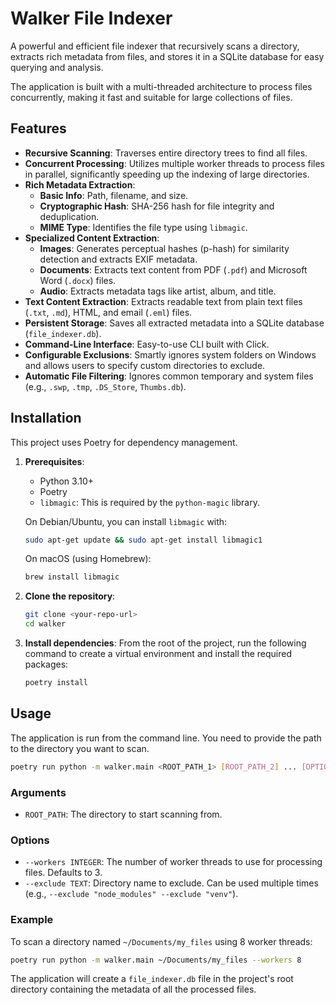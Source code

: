 # Walker File Indexer

A powerful and efficient file indexer that recursively scans a directory, extracts rich metadata from files, and stores it in a SQLite database for easy querying and analysis.

The application is built with a multi-threaded architecture to process files concurrently, making it fast and suitable for large collections of files.

## Features

- **Recursive Scanning**: Traverses entire directory trees to find all files.
- **Concurrent Processing**: Utilizes multiple worker threads to process files in parallel, significantly speeding up the indexing of large directories.
- **Rich Metadata Extraction**:
    - **Basic Info**: Path, filename, and size.
    - **Cryptographic Hash**: SHA-256 hash for file integrity and deduplication.
    - **MIME Type**: Identifies the file type using `libmagic`.
- **Specialized Content Extraction**:
    - **Images**: Generates perceptual hashes (p-hash) for similarity detection and extracts EXIF metadata.
    - **Documents**: Extracts text content from PDF (`.pdf`) and Microsoft Word (`.docx`) files.
    - **Audio**: Extracts metadata tags like artist, album, and title.
- **Text Content Extraction**: Extracts readable text from plain text files (`.txt`, `.md`), HTML, and email (`.eml`) files.
- **Persistent Storage**: Saves all extracted metadata into a SQLite database (`file_indexer.db`).
- **Command-Line Interface**: Easy-to-use CLI built with Click.
- **Configurable Exclusions**: Smartly ignores system folders on Windows and allows users to specify custom directories to exclude.
- **Automatic File Filtering**: Ignores common temporary and system files (e.g., `.swp`, `.tmp`, `.DS_Store`, `Thumbs.db`).

## Installation

This project uses Poetry for dependency management.

1.  **Prerequisites**:
    -   Python 3.10+
    -   Poetry
    -   `libmagic`: This is required by the `python-magic` library.

    On Debian/Ubuntu, you can install `libmagic` with:
    ```bash
    sudo apt-get update && sudo apt-get install libmagic1
    ```

    On macOS (using Homebrew):
    ```bash
    brew install libmagic
    ```

2.  **Clone the repository**:
    ```bash
    git clone <your-repo-url>
    cd walker
    ```

3.  **Install dependencies**:
    From the root of the project, run the following command to create a virtual environment and install the required packages:
    ```bash
    poetry install
    ```

## Usage

The application is run from the command line. You need to provide the path to the directory you want to scan.

```bash
poetry run python -m walker.main <ROOT_PATH_1> [ROOT_PATH_2] ... [OPTIONS]
```

### Arguments
-   `ROOT_PATH`: The directory to start scanning from.

### Options
-   `--workers INTEGER`: The number of worker threads to use for processing files. Defaults to 3.
-   `--exclude TEXT`: Directory name to exclude. Can be used multiple times (e.g., `--exclude "node_modules" --exclude "venv"`).

### Example

To scan a directory named `~/Documents/my_files` using 8 worker threads:

```bash
poetry run python -m walker.main ~/Documents/my_files --workers 8
```

The application will create a `file_indexer.db` file in the project's root directory containing the metadata of all the processed files.
